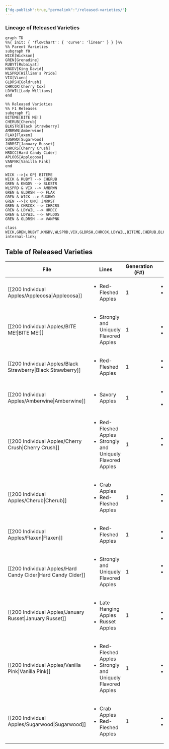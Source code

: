 ```yaml
---
{"dg-publish":true,"permalink":"/released-varieties/"}
---
```



### Lineage of Released Varieties

```mermaid
graph TD
%%{ init: { 'flowchart': { 'curve': 'linear' } } }%%
%% Parent Varieties
subgraph f0
WICK[Wickson]
GREN[Grenadine]
RUBYT[Rubaiyat]
KNGDV[King David]
WLSPRD[William's Pride]
VIX[Vixen]
GLDRSH[Goldrush]
CHRCOX[Cherry Cox]
LDYWIL[Lady Williams]
end

%% Released Varieties 
%% F1 Releases
subgraph f1
BITEME[BITE ME!]
CHERUB[Cherub]
BLKSTR[Black Strawberry]
AMBRWN[Amberwine]
FLAX[Flaxen]
SUGRWD[Sugarwood]
JNRRST[January Russet]
CHRCRS[Cherry Crush]
HRDCC[Hard Candy Cider]
APLOOS[Appleoosa]
VANPNK[Vanilla Pink]
end

WICK -->|x OP| BITEME
WICK & RUBYT --> CHERUB
GREN & KNGDV --> BLKSTR
WLSPRD & VIX --> AMBRWN
GREN & GLDRSH --> FLAX
GREN & WICK --> SUGRWD
GREN -->|x UNK| JNRRST
GREN & CHRCOX --> CHRCRS
GREN & LDYWIL --> HRDCC
GREN & LDYWIL --> APLOOS
GREN & GLDRSH --> VANPNK

class WICK,GREN,RUBYT,KNGDV,WLSPRD,VIX,GLDRSH,CHRCOX,LDYWIL,BITEME,CHERUB,BLKSTR,AMBRWN,FLAX,SUGRWD,JNRRST,CHRCRS,HRDCC,APLOOS,VANPNK internal-link;
```

## Table of Released Varieties

| File                                                            | Lines                                                                              | Generation (F#) | Parents                                           |
| --------------------------------------------------------------- | ---------------------------------------------------------------------------------- | --------------- | ------------------------------------------------- |
| [[200 Individual Apples/Appleoosa\|Appleoosa]]               | <ul><li>Red-Fleshed Apples</li></ul>                                               | 1               | <ul><li>Grenadine</li><li>Lady Williams</li></ul> |
| [[200 Individual Apples/BITE ME!\|BITE ME!]]                 | <ul><li>Strongly and Uniquely Flavored Apples</li></ul>                            | 1               | <ul><li>Wickson</li><li>OP</li></ul>              |
| [[200 Individual Apples/Black Strawberry\|Black Strawberry]] | <ul><li>Red-Fleshed Apples</li></ul>                                               | 1               | <ul><li>Grenadine</li><li>King David</li></ul>    |
| [[200 Individual Apples/Amberwine\|Amberwine]]               | <ul><li>Savory Apples</li></ul>                                                    | 1               | <ul><li>William's Pride</li><li>Vixen</li></ul>   |
| [[200 Individual Apples/Cherry Crush\|Cherry Crush]]         | <ul><li>Red-Fleshed Apples</li><li>Strongly and Uniquely Flavored Apples</li></ul> | 1               | <ul><li>Grenadine</li><li>Cherry Cox</li></ul>    |
| [[200 Individual Apples/Cherub\|Cherub]]                     | <ul><li>Crab Apples</li><li>Red-Fleshed Apples</li></ul>                           | 1               | <ul><li>Wickson</li><li>Rubaiyat</li></ul>        |
| [[200 Individual Apples/Flaxen\|Flaxen]]                     | <ul><li>Red-Fleshed Apples</li></ul>                                               | 1               | <ul><li>Grenadine</li><li>Goldrush</li></ul>      |
| [[200 Individual Apples/Hard Candy Cider\|Hard Candy Cider]] | <ul><li>Strongly and Uniquely Flavored Apples</li></ul>                            | 1               | <ul><li>Grenadine</li><li>Lady Williams</li></ul> |
| [[200 Individual Apples/January Russet\|January Russet]]     | <ul><li>Late Hanging Apples</li><li>Russet Apples</li></ul>                        | 1               | <ul><li>Grenadine</li><li>UNK</li></ul>           |
| [[200 Individual Apples/Vanilla Pink\|Vanilla Pink]]         | <ul><li>Red-Fleshed Apples</li><li>Strongly and Uniquely Flavored Apples</li></ul> | 1               | <ul><li>Grenadine</li><li>Goldrush</li></ul>      |
| [[200 Individual Apples/Sugarwood\|Sugarwood]]               | <ul><li>Crab Apples</li><li>Red-Fleshed Apples</li></ul>                           | 1               | <ul><li>Grenadine</li><li>Wickson</li></ul>       |
